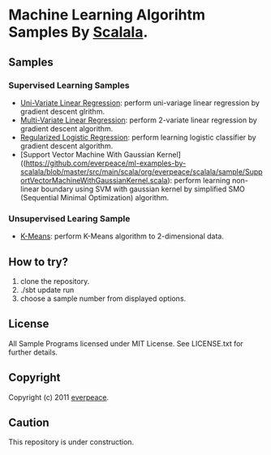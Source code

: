 # Machine Learning Algorihtm Samples By [Scalala](https://github.com/scalala/Scalala).

## Samples
### Supervised Learning Samples
* [Uni-Variate Linear Regression](https://github.com/everpeace/ml-examples-by-scalala/blob/master/src/main/scala/org/everpeace/scalala/sample/UniVariateLinearRegressionSample.scala): perform uni-variage linear regression by gradient descent glrithm.
* [Multi-Variate Linear Regression](https://github.com/everpeace/ml-examples-by-scalala/blob/master/src/main/scala/org/everpeace/scalala/sample/MultiVariateLinearRegressionSample.scala): perform 2-variate linear regression by gradient descent algorithm.
* [Regularized Logistic Regression](https://github.com/everpeace/ml-examples-by-scalala/blob/master/src/main/scala/org/everpeace/scalala/sample/RegularizedLogisticRegressionSample.scala): perform learning logistic classifier by gradient descent algorithm.
* [Support Vector Machine With Gaussian Kernel]((https://github.com/everpeace/ml-examples-by-scalala/blob/master/src/main/scala/org/everpeace/scalala/sample/SupportVectorMachineWithGaussianKernel.scala):  perform learning non-linear boundary using SVM with gaussian kernel by simplified SMO (Sequential Minimal Optimization) algorithm.

### Unsupervised Learing Sample
* [K-Means](https://github.com/everpeace/ml-examples-by-scalala/blob/master/src/main/scala/org/everpeace/scalala/sample/KMeansSample.scala): perform K-Means algorithm to 2-dimensional data.

## How to try?
1. clone the repository.
2. ./sbt update run
3. choose a sample number from displayed options.

## License
All Sample Programs licensed under MIT License. See LICENSE.txt for further details.

## Copyright
Copyright (c) 2011 [everpeace](http://twitter.com/everpeace).

## Caution
This repository is under construction.
